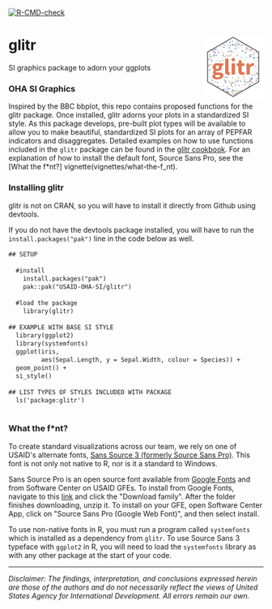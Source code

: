   <!-- badges: start -->
  [![R-CMD-check](https://github.com/USAID-OHA-SI/glitr/workflows/R-CMD-check/badge.svg)](https://github.com/USAID-OHA-SI/glitr/actions)
  <!-- badges: end -->

# glitr <img src='man/figures/logo.png' align="right" height="120" />

SI graphics package to adorn your ggplots

### OHA SI Graphics
Inspired by the BBC bbplot, this repo contains proposed functions for the glitr package. Once installed, glitr adorns your plots in a standardized SI style. As this package develops, pre-built plot types will be available to allow you to make beautiful, standardized SI plots for an array of PEPFAR indicators and disaggregates. Detailed examples on how to use functions included in the `glitr` package can be found in the [glitr cookbook](vignettes/adorn-your-plots). For an explanation of how to install the default font, Source Sans Pro, see the [What the f*nt?] vignette(vignettes/what-the-f_nt).

### Installing glitr
glitr is not on CRAN, so you will have to install it directly from Github using devtools.

If you do not have the devtools package installed, you will have to run the `install.packages("pak")` line in the code below as well.

```{r}
## SETUP

  #install
    install.packages("pak")
    pak::pak("USAID-OHA-SI/glitr")
    
  #load the package
    library(glitr)

## EXAMPLE WITH BASE SI STYLE
  library(ggplot2)
  library(systemfonts)
  ggplot(iris, 
         aes(Sepal.Length, y = Sepal.Width, colour = Species)) + 
  geom_point() + 
  si_style()
  
## LIST TYPES OF STYLES INCLUDED WITH PACKAGE
  ls('package:glitr')
  
```

### What the f*nt?

To create standard visualizations across our team, we rely on one of USAID's alternate fonts, [Sans Source 3 (formerly Source Sans Pro)](https://fonts.google.com/specimen/Source+Sans+3). This font is not only not native to R, nor is it a standard to Windows. 

Sans Source Pro is an open source font available from [Google Fonts](https://fonts.google.com/specimen/Source+Sans+3) and from Software Center on USAID GFEs. To install from Google Fonts, navigate to this [link](https://fonts.google.com/specimen/Source+Sans+3) and click the "Download family". After the folder finishes downloading, unzip it. To install on your GFE, open Software Center App, click on "Source Sans Pro (Google Web Font)", and then select install.

To use non-native fonts in R, you must run a program called `systemfonts` which is installed as a dependency from `glitr`. To use Source Sans 3 typeface with `ggplot2` in R, you will need to load the `systemfonts` library as with any other package at the start of your code.

---

*Disclaimer: The findings, interpretation, and conclusions expressed herein are those of the authors and do not necessarily reflect the views of United States Agency for International Development. All errors remain our own.*
